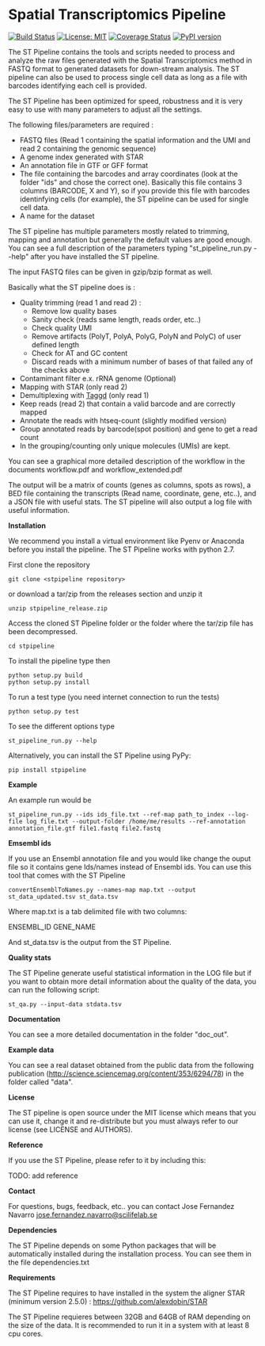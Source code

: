 # Spatial Transcriptomics Pipeline

[![Build Status](https://travis-ci.org/jfnavarro/st_pipeline.svg?branch=master)](https://travis-ci.org/jfnavarro/st_pipeline)
[![License: MIT](https://img.shields.io/badge/License-MIT-yellow.svg)](https://opensource.org/licenses/MIT)
[![Coverage Status](https://coveralls.io/repos/github/jfnavarro/st_pipeline/badge.svg?branch=master)](https://coveralls.io/github/jfnavarro/st_pipeline?branch=master)
[![PyPI version](https://badge.fury.io/py/stpipeline.svg)](https://badge.fury.io/py/stpipeline)

The ST Pipeline contains the tools and scripts needed to process and analyze the raw files generated with the Spatial Transcriptomics method in FASTQ format to generated datasets for down-stream analysis. 
The ST pipeline can also be used to process single cell data as long as a file with barcodes identifying each cell is provided.

The ST Pipeline has been optimized for speed, robustness and it is very easy to use with many parameters to adjust all the settings.

The following files/parameters are required :
- FASTQ files (Read 1 containing the spatial information and the UMI and read 2 containing the genomic sequence) 
- A genome index generated with STAR 
- An annotation file in GTF or GFF format
- The file containing the barcodes and array coordinates (look at the folder "ids" and chose the correct one). Basically this file contains 3 columns (BARCODE, X and Y), so if you provide this file with barcodes identinfying cells (for example), the ST pipeline can be used for single cell data.
- A name for the dataset

The ST pipeline has multiple parameters mostly related to trimming, mapping and annotation but generally the default values are good enough. You can see a full description of the parameters typing "st_pipeline_run.py --help" after you have installed the ST pipeline.

The input FASTQ files can be given in gzip/bzip format as well. 

Basically what the ST pipeline does is :
- Quality trimming (read 1 and read 2) :
	- Remove low quality bases
	- Sanity check (reads same length, reads order, etc..)
	- Check quality UMI
	- Remove artifacts (PolyT, PolyA, PolyG, PolyN and PolyC) of user defined length
	- Check for AT and GC content
	- Discard reads with a minimum number of bases of that failed any of the checks above
- Contamimant filter e.x. rRNA genome (Optional)
- Mapping with STAR (only read 2)
- Demultiplexing with [Taggd](https://github.com/SpatialTranscriptomicsResearch/taggd) (only read 1)
- Keep reads (read 2) that contain a valid barcode and are correctly mapped
- Annotate the reads with htseq-count (slightly modified version)
- Group annotated reads by barcode(spot position) and gene to get a read count
- In the grouping/counting only unique molecules (UMIs) are kept. 

You can see a graphical more detailed description of the workflow in the documents workflow.pdf and workflow_extended.pdf

The output will be a matrix of counts (genes as columns, spots as rows),
a BED file containing the transcripts (Read name, coordinate, gene, etc..), and a JSON
file with useful stats.
The ST pipeline will also output a log file with useful information.

**Installation**

We recommend you install a virtual environment like Pyenv or Anaconda before you install the pipeline. 
The ST Pipeline works with python 2.7.

First clone the repository 

    git clone <stpipeline repository> 
    
or download a tar/zip from the releases section and unzip it

    unzip stpipeline_release.zip
    
Access the cloned ST Pipeline folder or the folder where the tar/zip file has been decompressed. 

    cd stpipeline

To install the pipeline type then

    python setup.py build
    python setup.py install

To run a test type (you need internet connection to run the tests)

    python setup.py test

To see the different options type 

    st_pipeline_run.py --help
    
Alternatively, you can install the ST Pipeline using PyPy:

    pip install stpipeline
    
**Example**

An example run would be

	st_pipeline_run.py --ids ids_file.txt --ref-map path_to_index --log-file log_file.txt --output-folder /home/me/results --ref-annotation annotation_file.gtf file1.fastq file2.fastq 

**Emsembl ids**

If you use an Ensembl annotation file and you would like change
the ouput file so it contains gene Ids/names instead of Ensembl ids. 
You can use this tool that comes with the ST Pipeline

	convertEnsemblToNames.py --names-map map.txt --output st_data_updated.tsv st_data.tsv
	
Where map.txt is a tab delimited file with two columns:

ENSEMBL_ID	GENE_NAME

And st_data.tsv is the output from the ST Pipeline.

**Quality stats**

The ST Pipeline generate useful statistical information in the LOG file but if you
want to obtain more detail information about the quality of the data, you can run the following script:

	st_qa.py --input-data stdata.tsv
	
**Documentation**

You can see a more detailed documentation in the folder "doc_out".

**Example data**

You can see a real dataset obtained from the public data from
the following publication (http://science.sciencemag.org/content/353/6294/78)
in the folder called "data".

**License**

The ST pipeline is open source under the MIT license which means that you can use it, change it and re-distribute but you must always refer to our license (see LICENSE and AUTHORS).

**Reference**

If you use the ST Pipeline, please refer to it by including this:

TODO: add reference

**Contact**

For questions, bugs, feedback, etc.. you can contact 
Jose Fernandez Navarro <jose.fernandez.navarro@scilifelab.se>

**Dependencies** 

The ST Pipeline depends on some Python packages that will
be automatically installed during the installation process. 
You can see them in the file dependencies.txt

**Requirements**

The ST Pipeline requires to have installed
in the system the aligner STAR (minimum version 2.5.0) :
https://github.com/alexdobin/STAR

The ST Pipeline requieres between
32GB and 64GB of RAM depending
on the size of the data. 
It is recommended to run it
in a system with at least 8 cpu cores. 

